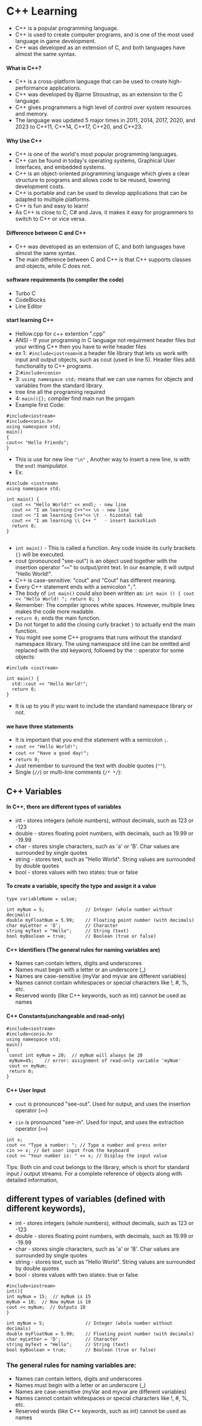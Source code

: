 # C++ Learning 
- C++ is a popular programming language.
- C++ is used to create computer programs, and is one of the most used language in game development.
- C++ was developed as an extension of C, and both languages have almost the same syntax.
#### What is C++?
- C++ is a cross-platform language that can be used to create high-performance applications.
- C++ was developed by Bjarne Stroustrup, as an extension to the C language.
- C++ gives programmers a high level of control over system resources and memory.
- The language was updated 5 major times in 2011, 2014, 2017, 2020, and 2023 to C++11, C++14, C++17, C++20, and C++23.

#### Why Use C++
- C++ is one of the world's most popular programming languages.
- C++ can be found in today's operating systems, Graphical User Interfaces, and embedded systems.
- C++ is an object-oriented programming language which gives a clear structure to programs and allows code to be reused, lowering development costs.
- C++ is portable and can be used to develop applications that can be adapted to multiple platforms.
- C++ is fun and easy to learn!
- As C++ is close to C, C# and Java, it makes it easy for programmers to switch to C++ or vice versa.
#### Difference between C and C++
- C++ was developed as an extension of C, and both languages have almost the same syntax.
- The main difference between C and C++ is that C++ supports classes and objects, while C does not.


#### software requirements (to compiler the code)
- Turbo C
- CodeBlocks
- Line Editor 
#### start learning C++ 
- Hellow.cpp for c++ extention ".cpp" 
- ANSI - If your programing in C language not requirment header files but your writing C++ then you have to write header files
- ex 1:` #include<iostream>`is a header file library that lets us work with input and output objects, such as cout (used in line 5). Header files add functionality to C++ programs.
- 2:`#include<conio>`
- 3: `using namespace std;` means that we can use names for objects and variables from the standard library.
- tree line all the programing required 
- 4: `main(){};` compiler find main run the progam
- Example first Code:
```
#include<iostream>
#include<conio.h>
using namespace std;
main()
{
cout<< "Hello Friends";
}

```
- This is use for new line `"\n"` , Another way to insert a new line, is with the `endl` manipulator.
- Ex: 
```
#include <iostream>
using namespace std;

int main() {
  cout << "Hello World!" << endl; - new line
  cout << "I am learning C++"<< \n - new line
  cout << "I am learning C++"<< \t  - hizontal tab
  cout << "I am learning \\ C++ "   - insert backshlash
  return 0;
}


```
- `int main()` - This is called a function. Any code inside its curly brackets `{}` will be executed.
- cout (pronounced "see-out") is an object used together with the insertion operator "`<<`" to output/print text. In our example, it will output "Hello World!".
- C++ is case-sensitive: "cout" and "Cout" has different meaning.
- Every C++ statement ends with a semicolon "`;`".
- The body of `int main()` could also been written as: `int main () { cout << "Hello World! "; return 0; }`
- Remember: The compiler ignores white spaces. However, multiple lines makes the code more readable.
- `return 0;` ends the main function.
- Do not forget to add the closing curly bracket `}` to actually end the main function.
- You might see some C++ programs that runs without the standard namespace library. The using namespace std line can be omitted and replaced with the std keyword, followed by the :: operator for some objects:
```
#include <iostream>

int main() {
  std::cout << "Hello World!";
  return 0;
}
```
- It is up to you if you want to include the standard namespace library or not.
#### we have three statements
- It is important that you end the statement with a semicolon `;`.
- `cout << "Hello World!";`
- `cout << "Have a good day!";`
- `return 0;`
- Just remember to surround the text with double quotes (`""`).
- Single (`//`) or multi-line comments (`/* */`): 
## C++ Variables
#### In C++, there are different types of variables 
- int - stores integers (whole numbers), without decimals, such as 123 or -123
- double - stores floating point numbers, with decimals, such as 19.99 or -19.99
- char - stores single characters, such as 'a' or 'B'. Char values are surrounded by single quotes
- string - stores text, such as "Hello World". String values are surrounded by double quotes
- bool - stores values with two states: true or false

#### To create a variable, specify the type and assign it a value
`type variableName = value;`
```
int myNum = 5;               // Integer (whole number without decimals)
double myFloatNum = 5.99;    // Floating point number (with decimals)
char myLetter = 'D';         // Character
string myText = "Hello";     // String (text)
bool myBoolean = true;       // Boolean (true or false)
```
#### C++ Identifiers (The general rules for naming variables are)
- Names can contain letters, digits and underscores
- Names must begin with a letter or an underscore (_)
- Names are case-sensitive (myVar and myvar are different variables)
- Names cannot contain whitespaces or special characters like !, #, %, etc.
- Reserved words (like C++ keywords, such as int) cannot be used as names
#### C++ Constants(unchangeable and read-only)
```
#include<iostream>
#include<conio.h>
using namespace std;
main()
{
 const int myNum = 20;  // myNum will always be 20
 myNum=45;    // error: assignment of read-only variable 'myNum'
 cout << myNum;
 return 0;
}
```
#### C++ User Input
- `cout` is pronounced "see-out". Used for output, and uses the insertion operator (`<<`)

- `cin` is pronounced "see-in". Used for input, and uses the extraction operator (`>>`)
```
int x; 
cout << "Type a number: "; // Type a number and press enter
cin >> x; // Get user input from the keyboard
cout << "Your number is: " << x; // Display the input value 
```


Tips: Both cin and cout belongs to the <iostream> library, which is short for standard input / output streams. For a complete reference of <iostream> objects along with detailed information,

## different types of variables (defined with different keywords),
- int - stores integers (whole numbers), without decimals, such as 123 or -123
- double - stores floating point numbers, with decimals, such as 19.99 or -19.99
- char - stores single characters, such as 'a' or 'B'. Char values are surrounded by single quotes
- string - stores text, such as "Hello World". String values are surrounded by double quotes
- bool - stores values with two states: true or false
```
#include<iostream>
int(){
int myNum = 15;  // myNum is 15
myNum = 10;  // Now myNum is 10
cout << myNum;  // Outputs 10
}

```
```
int myNum = 5;               // Integer (whole number without decimals)
double myFloatNum = 5.99;    // Floating point number (with decimals)
char myLetter = 'D';         // Character
string myText = "Hello";     // String (text)
bool myBoolean = true;       // Boolean (true or false)
```

### The general rules for naming variables are:

- Names can contain letters, digits and underscores
- Names must begin with a letter or an underscore (_)
- Names are case-sensitive (myVar and myvar are different variables)
- Names cannot contain whitespaces or special characters like !, #, %, etc.
- Reserved words (like C++ keywords, such as int) cannot be used as names